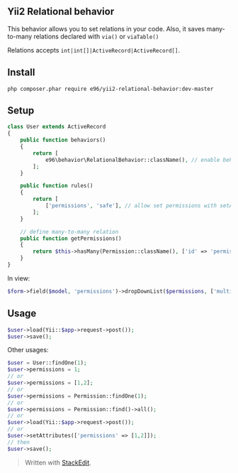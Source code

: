 Yii2 Relational behavior
------------------------

This behavior allows you to set relations in your code. Also, it saves many-to-many relations declared with `via()` or `viaTable()`

Relations accepts `int|int[]|ActiveRecord|ActiveRecord[]`.

## Install
```
php composer.phar require e96/yii2-relational-behavior:dev-master
```

## Setup
```php
class User extends ActiveRecord
{
    public function behaviors()
    {
        return [
            e96\behavior\RelationalBehavior::className(), // enable behavior
        ];
    }

    public function rules()
    {
        return [
            ['permissions', 'safe'], // allow set permissions with setAttributes()
        ];
    }

    // define many-to-many relation
    public function getPermissions()
    {
        return $this->hasMany(Permission::className(), ['id' => 'permissionId'])->viaTable('user-map-permission', ['userId' => 'id']);
    }
}
```

In view:
```php
$form->field($model, 'permissions')->dropDownList($permissions, ['multiple' => true]) ?>
```

## Usage
```php
$user->load(Yii::$app->request->post());
$user->save();
```

Other usages:
```php
$user = User::findOne(1);
$user->permissions = 1;
// or
$user->permissions = [1,2];
// or
$user->permissions = Permission::findOne(1);
// or
$user->permissions = Permission::find()->all();
// or
$user->load(Yii::$app->request->post());
// or
$user->setAttributes(['permissions' => [1,2]]);
// then
$user->save();
```


> Written with [StackEdit](https://stackedit.io/).